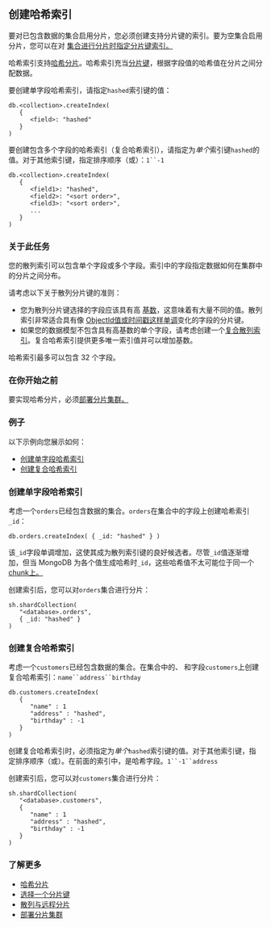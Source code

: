 ## 创建哈希索引

要对已包含数据的集合启用分片，您必须创建支持分片键的索引。要为空集合启用分片，您可以在对 [集合进行分片时指定分片键索引。](https://www.mongodb.com/docs/v7.0/core/sharding-shard-a-collection/#std-label-sharding-shard-key-creation)

哈希索引支持[哈希分片](https://www.mongodb.com/docs/v7.0/core/hashed-sharding/#std-label-sharding-hashed)。哈希索引充当[分片键](https://www.mongodb.com/docs/v7.0/core/sharding-shard-key/#std-label-sharding-shard-key)，根据字段值的哈希值在分片之间分配数据。

要创建单字段哈希索引，请指定`hashed`索引键的值：

```
db.<collection>.createIndex(
   {
      <field>: "hashed"
   }
)
```

要创建包含多个字段的哈希索引（复合哈希索引），请指定为*单个*索引键`hashed`的值。对于其他索引键，指定排序顺序（或）：`1``-1`

```
db.<collection>.createIndex(
   {
      <field1>: "hashed",
      <field2>: "<sort order>",
      <field3>: "<sort order>",
      ...
   }
)
```

### 关于此任务

您的散列索引可以包含单个字段或多个字段。索引中的字段指定数据如何在集群中的分片之间分布。

请考虑以下关于散列分片键的准则：

- 您为散列分片键选择的字段应该具有高 [基数](https://www.mongodb.com/docs/v7.0/core/sharding-choose-a-shard-key/#std-label-shard-key-range)，这意味着有大量不同的值。散列索引非常适合具有像 [ObjectId值或时间戳这样](https://www.mongodb.com/docs/v7.0/reference/glossary/#std-term-ObjectId)[单调](https://www.mongodb.com/docs/v7.0/core/sharding-choose-a-shard-key/#std-label-shard-key-monotonic)变化的字段的分片键。
- 如果您的数据模型不包含具有高基数的单个字段，请考虑创建一个[复合散列索引](https://www.mongodb.com/docs/v7.0/core/indexes/index-types/index-hashed/create/#std-label-compound-hashed-index-example)。复合哈希索引提供更多唯一索引值并可以增加基数。

哈希索引最多可以包含 32 个字段。

### 在你开始之前

要实现哈希分片，必须[部署分片集群。](https://www.mongodb.com/docs/v7.0/tutorial/deploy-shard-cluster/#std-label-sharding-procedure-setup)

### 例子

以下示例向您展示如何：

- [创建单字段哈希索引](https://www.mongodb.com/docs/v7.0/core/indexes/index-types/index-hashed/create/#std-label-single-hashed-index-example)
- [创建复合哈希索引](https://www.mongodb.com/docs/v7.0/core/indexes/index-types/index-hashed/create/#std-label-compound-hashed-index-example)

### 创建单字段哈希索引

考虑一个`orders`已经包含数据的集合。`orders`在集合中的字段上创建哈希索引`_id`：

```
db.orders.createIndex( { _id: "hashed" } )
```

该`_id`字段单调增加，这使其成为散列索引键的良好候选者。尽管`_id`值逐渐增加，但当 MongoDB 为各个值生成哈希时`_id`，这些哈希值不太可能位于同一个[chunk上。](https://www.mongodb.com/docs/v7.0/reference/glossary/#std-term-chunk)

创建索引后，您可以对`orders`集合进行分片：

```
sh.shardCollection(
   "<database>.orders",
   { _id: "hashed" }
)
```

### 创建复合哈希索引

考虑一个`customers`已经包含数据的集合。在集合中的、 和字段`customers`上创建复合哈希索引：`name``address``birthday`

```
db.customers.createIndex(
   {
      "name" : 1
      "address" : "hashed",
      "birthday" : -1
   }
)
```

创建复合哈希索引时，必须指定为*单个*`hashed`索引键的值。对于其他索引键，指定排序顺序（或）。在前面的索引中，是哈希字段。`1``-1``address`

创建索引后，您可以对`customers`集合进行分片：

```
sh.shardCollection(
   "<database>.customers",
   {
      "name" : 1
      "address" : "hashed",
      "birthday" : -1
   }
)
```

### 了解更多

- [哈希分片](https://www.mongodb.com/docs/v7.0/core/hashed-sharding/#std-label-sharding-hashed)
- [选择一个分片键](https://www.mongodb.com/docs/v7.0/core/sharding-choose-a-shard-key/#std-label-sharding-shard-key-selection)
- [散列与远程分片](https://www.mongodb.com/docs/v7.0/core/hashed-sharding/#std-label-hashed-versus-ranged-sharding)
- [部署分片集群](https://www.mongodb.com/docs/v7.0/tutorial/deploy-shard-cluster/#std-label-sharding-procedure-setup)